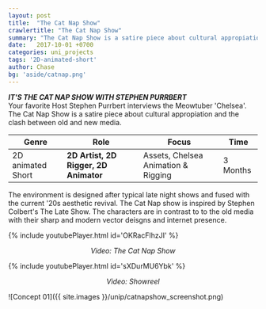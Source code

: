 ```yaml
---
layout: post
title:  "The Cat Nap Show"
crawlertitle: "The Cat Nap Show"
summary: "The Cat Nap Show is a satire piece about cultural appropiation and the clash between old and new media."
date:   2017-10-01 +0700
categories: uni_projects
tags: '2D-animated-short'
author: Chase
bg: 'aside/catnap.png'
---
```

*__IT'S THE CAT NAP SHOW WITH STEPHEN PURRBERT__* <br>
Your favorite Host Stephen Purrbert interviews the Meowtuber 'Chelsea'. The Cat Nap Show is a satire piece about cultural appropiation and the clash between old and new media.

Genre | Role | Focus | Time |
------------ | -------------| -------- |----|
2D animated Short | **2D Artist, 2D Rigger, 2D Animator** | Assets, Chelsea Animation & Rigging | 3 Months |


The environment is designed after typical late night shows and fused with the current '20s aesthetic revival. The Cat Nap show is inspired by Stephen Colbert's The Late Show. The characters are in contrast to to the old media with their sharp and modern vector deisgns and internet presence.


{% include youtubePlayer.html id='OKRacFlhzJI' %}
<p align="center"> <i>Video: The Cat Nap Show</i> </p>

{% include youtubePlayer.html id='sXDurMU6Ybk' %}
<p align="center"><i>Video: Showreel</i></p>

![Concept 01]({{ site.images }}/unip/catnapshow_screenshot.png)


